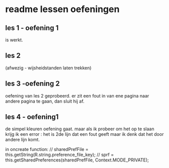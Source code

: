 # readme lessen oefeningen

## les 1 - oefening 1
is werkt.


## les 2 
(afwezig - wijsheidstanden laten trekken)

## les 3 -oefening 2
oefening van les 2 geprobeerd. er zit een fout in van ene pagina naar andere pagina te gaan, dan sluit hij af.


## les 4 - oefening1 
de simpel kleuren oefening gaat.
maar als ik probeer om het op te slaan krijg ik een error : 
het is 2de lijn dat een fout geeft maar ik denk dat het door andere lijn komt.

in oncreate function:
// sharedPrefFile = this.getString(R.string.preference_file_key);
// sprf = this.getSharedPreferences(sharedPrefFile, Context.MODE_PRIVATE);